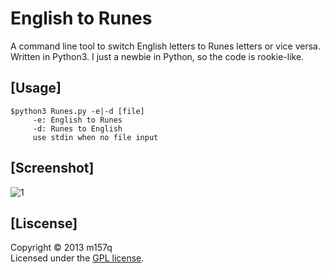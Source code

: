 English to Runes
======================
A command line tool to switch English letters to Runes letters or vice versa.
Written in Python3.
I just a newbie in Python, so the code is rookie-like.

[Usage]
------
    $python3 Runes.py -e|-d [file]                                                 
         -e: English to Runes                                                                          
         -d: Runes to English                                                                          
         use stdin when no file input 

[Screenshot]
--------     
![1](http://i.imgur.com/u2r07ww.jpg)



[Liscense]
----------
Copyright &copy; 2013 m157q  
Licensed under the [GPL license][GPL].

[GPL]: http://www.gnu.org/licenses/gpl.html
